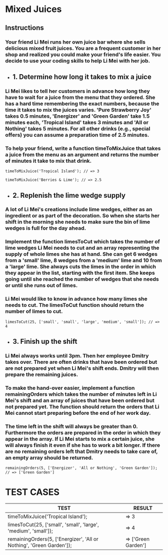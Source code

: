 # Mixed Juices

## Instructions

### Your friend Li Mei runs her own juice bar where she sells delicious mixed fruit juices. You are a frequent customer in her shop and realized you could make your friend's life easier. You decide to use your coding skills to help Li Mei with her job.

- ## 1. Determine how long it takes to mix a juice

### Li Mei likes to tell her customers in advance how long they have to wait for a juice from the menu that they ordered. She has a hard time remembering the exact numbers, because the time it takes to mix the juices varies. 'Pure Strawberry Joy' takes 0.5 minutes, 'Energizer' and 'Green Garden' take 1.5 minutes each, 'Tropical Island' takes 3 minutes and 'All or Nothing' takes 5 minutes. For all other drinks (e.g., special offers) you can assume a preparation time of 2.5 minutes.

### To help your friend, write a function timeToMixJuice that takes a juice from the menu as an argument and returns the number of minutes it take to mix that drink.

`timeToMixJuice('Tropical Island'); // => 3`

`timeToMixJuice('Berries & Lime'); // => 2.5`

- ## 2. Replenish the lime wedge supply

### A lot of Li Mei's creations include lime wedges, either as an ingredient or as part of the decoration. So when she starts her shift in the morning she needs to make sure the bin of lime wedges is full for the day ahead.

### Implement the function limesToCut which takes the number of lime wedges Li Mei needs to cut and an array representing the supply of whole limes she has at hand. She can get 6 wedges from a 'small' lime, 8 wedges from a 'medium' lime and 10 from a 'large' lime. She always cuts the limes in the order in which they appear in the list, starting with the first item. She keeps going until she reached the number of wedges that she needs or until she runs out of limes.

### Li Mei would like to know in advance how many limes she needs to cut. The limesToCut function should return the number of limes to cut.

`limesToCut(25, ['small', 'small', 'large', 'medium', 'small']); // => 4`

- ## 3. Finish up the shift

### Li Mei always works until 3pm. Then her employee Dmitry takes over. There are often drinks that have been ordered but are not prepared yet when Li Mei's shift ends. Dmitry will then prepare the remaining juices.

### To make the hand-over easier, implement a function remainingOrders which takes the number of minutes left in Li Mei's shift and an array of juices that have been ordered but not prepared yet. The function should return the orders that Li Mei cannot start preparing before the end of her work day.

### The time left in the shift will always be greater than 0. Furthermore the orders are prepared in the order in which they appear in the array. If Li Mei starts to mix a certain juice, she will always finish it even if she has to work a bit longer. If there are no remaining orders left that Dmitry needs to take care of, an empty array should be returned.

`remainingOrders(5, ['Energizer', 'All or Nothing', 'Green Garden']); // => ['Green Garden']`

# TEST CASES

| TEST                                                                 | RESULT              |
| -------------------------------------------------------------------- | ------------------- |
| timeToMixJuice('Tropical Island');                                   | => 3                |
| limesToCut(25, ['small', 'small', 'large', 'medium', 'small']);      | => 4                |
| remainingOrders(5, ['Energizer', 'All or Nothing', 'Green Garden']); | => ['Green Garden'] |
